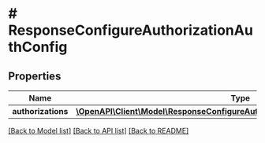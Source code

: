 # # ResponseConfigureAuthorizationAuthConfig

## Properties

Name | Type | Description | Notes
------------ | ------------- | ------------- | -------------
**authorizations** | [**\OpenAPI\Client\Model\ResponseConfigureAuthorizationAuthConfigAuthorizations[]**](ResponseConfigureAuthorizationAuthConfigAuthorizations.md) |  | [optional]

[[Back to Model list]](../../README.md#models) [[Back to API list]](../../README.md#endpoints) [[Back to README]](../../README.md)
